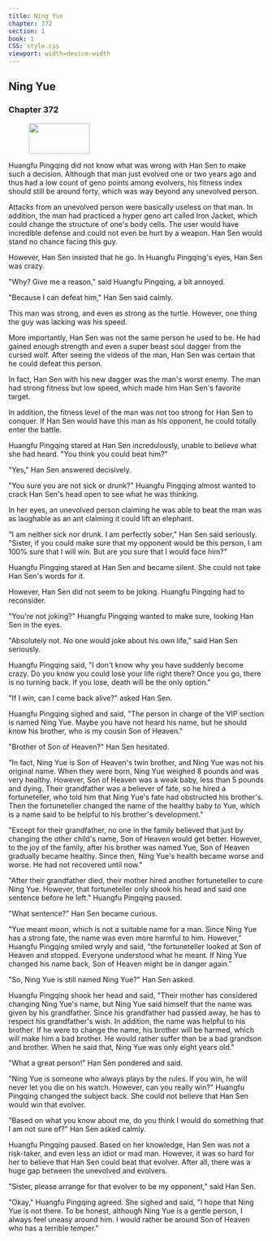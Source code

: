 ```yaml
---
title: Ning Yue
chapter: 372
section: 1
book: 1
CSS: style.css
viewport: width=device-width
---
```


## Ning Yue

### Chapter 372

<figure>
	<img src="../Images/gem.gif" alt="" id="gem" width="120" height="60" />
</figure>

Huangfu Pingqing did not know what was wrong with Han Sen to make such a decision. Although that man just evolved one or two years ago and thus had a low count of geno points among evolvers, his fitness index should still be around forty, which was way beyond any unevolved person.

Attacks from an unevolved person were basically useless on that man. In addition, the man had practiced a hyper geno art called Iron Jacket, which could change the structure of one's body cells. The user would have incredible defense and could not even be hurt by a weapon. Han Sen would stand no chance facing this guy.

However, Han Sen insisted that he go. In Huangfu Pingqing's eyes, Han Sen was crazy.

"Why? Give me a reason," said Huangfu Pingqing, a bit annoyed.

"Because I can defeat him," Han Sen said calmly.

This man was strong, and even as strong as the turtle. However, one thing the guy was lacking was his speed.

More importantly, Han Sen was not the same person he used to be. He had gained enough strength and even a super beast soul dagger from the cursed wolf. After seeing the videos of the man, Han Sen was certain that he could defeat this person.

In fact, Han Sen with his new dagger was the man's worst enemy. The man had strong fitness but low speed, which made him Han Sen's favorite target.

In addition, the fitness level of the man was not too strong for Han Sen to conquer. If Han Sen would have this man as his opponent, he could totally enter the battle.

Huangfu Pingqing stared at Han Sen incredulously, unable to believe what she had heard. "You think you could beat him?"

"Yes," Han Sen answered decisively.

"You sure you are not sick or drunk?" Huangfu Pingqing almost wanted to crack Han Sen's head open to see what he was thinking.

In her eyes, an unevolved person claiming he was able to beat the man was as laughable as an ant claiming it could lift an elephant.

"I am neither sick nor drunk. I am perfectly sober," Han Sen said seriously. "Sister, if you could make sure that my opponent would be this person, I am 100% sure that I will win. But are you sure that I would face him?"

Huangfu Pingqing stared at Han Sen and became silent. She could not take Han Sen's words for it.

However, Han Sen did not seem to be joking. Huangfu Pingqing had to reconsider.

"You're not joking?" Huangfu Pingqing wanted to make sure, looking Han Sen in the eyes.

"Absolutely not. No one would joke about his own life," said Han Sen seriously.

Huangfu Pingqing said, "I don't know why you have suddenly become crazy. Do you know you could lose your life right there? Once you go, there is no turning back. If you lose, death will be the only option."

"If I win, can I come back alive?" asked Han Sen.

Huangfu Pingqing sighed and said, "The person in charge of the VIP section is named Ning Yue. Maybe you have not heard his name, but he should know his brother, who is my cousin Son of Heaven."

"Brother of Son of Heaven?" Han Sen hesitated.

"In fact, Ning Yue is Son of Heaven's twin brother, and Ning Yue was not his original name. When they were born, Ning Yue weighed 8 pounds and was very healthy. However, Son of Heaven was a weak baby, less than 5 pounds and dying. Their grandfather was a believer of fate, so he hired a fortuneteller, who told him that Ning Yue's fate had obstructed his brother's. Then the fortuneteller changed the name of the healthy baby to Yue, which is a name said to be helpful to his brother's development."

"Except for their grandfather, no one in the family believed that just by changing the other child's name, Son of Heaven would get better. However, to the joy of the family, after his brother was named Yue, Son of Heaven gradually became healthy. Since then, Ning Yue's health became worse and worse. He had not recovered until now."

"After their grandfather died, their mother hired another fortuneteller to cure Ning Yue. However, that fortuneteller only shook his head and said one sentence before he left." Huangfu Pingqing paused.

"What sentence?" Han Sen became curious.

"Yue meant moon, which is not a suitable name for a man. Since Ning Yue has a strong fate, the name was even more harmful to him. However," Huangfu Pingqing smiled wryly and said, "the fortuneteller looked at Son of Heaven and stopped. Everyone understood what he meant. If Ning Yue changed his name back, Son of Heaven might be in danger again."

"So, Ning Yue is still named Ning Yue?" Han Sen asked.

Huangfu Pingqing shook her head and said, "Their mother has considered changing Ning Yue's name, but Ning Yue said himself that the name was given by his grandfather. Since his grandfather had passed away, he has to respect his grandfather's wish. In addition, the name was helpful to his brother. If he were to change the name, his brother will be harmed, which will make him a bad brother. He would rather suffer than be a bad grandson and brother. When he said that, Ning Yue was only eight years old."

"What a great person!" Han Sen pondered and said.

"Ning Yue is someone who always plays by the rules. If you win, he will never let you die on his watch. However, can you really win?" Huangfu Pingqing changed the subject back. She could not believe that Han Sen would win that evolver.

"Based on what you know about me, do you think I would do something that I am not sure of?" Han Sen asked calmly.

Huangfu Pingqing paused. Based on her knowledge, Han Sen was not a risk-taker, and even less an idiot or mad man. However, it was so hard for her to believe that Han Sen could beat that evolver. After all, there was a huge gap between the unevolved and evolvers.

"Sister, please arrange for that evolver to be my opponent," said Han Sen.

"Okay," Huangfu Pingqing agreed. She sighed and said, "I hope that Ning Yue is not there. To be honest, although Ning Yue is a gentle person, I always feel uneasy around him. I would rather be around Son of Heaven who has a terrible temper."